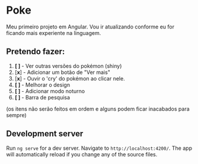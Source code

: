 # Poke

Meu primeiro projeto em Angular.
Vou ir atualizando conforme eu for ficando mais experiente na linguagem.

## Pretendo fazer:

1. **[ ]** - Ver outras versões do pokémon (shiny)
2. [**x**] - Adicionar um botão de "Ver mais"
3. [**x**] - Ouvir o 'cry' do pokémon ao clicar nele.
4. **[ ]** - Melhorar o design
5. **[ ]** - Adicionar modo noturno
6. **[ ]** - Barra de pesquisa

(os itens não serão feitos em ordem e alguns podem ficar inacabados para sempre)

## Development server

Run `ng serve` for a dev server. Navigate to `http://localhost:4200/`. The app will automatically reload if you change any of the source files.


